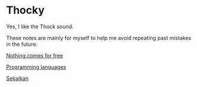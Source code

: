 # Thocky
Yes, I like the Thock sound.

These notes are mainly for myself to help me avoid repeating past mistakes in the future.

[Nothing comes for free](nothing-comes-for-free.md)

[Programming languages](prog-langs.md)

[Sekaikan](sekaikan.md)



